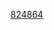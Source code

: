 [824864](https://medium.com/@kimddub/jsp-jsp%EC%99%80-db-%EC%97%B0%EB%8F%99%EC%9C%BC%EB%A1%9C-%EB%B8%94%EB%A1%9C%EA%B7%B8-%EA%B5%AC%ED%98%84%ED%95%B4%EB%B3%B4%EA%B8%B0-73b8ec1df6ea)
